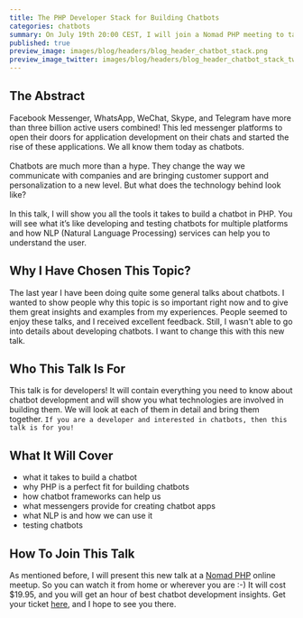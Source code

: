 ```yaml
---
title: The PHP Developer Stack for Building Chatbots
categories: chatbots
summary: On July 19th 20:00 CEST, I will join a Nomad PHP meeting to talk about `The PHP Developer Stack for Building Chatbots`. I am super excited to present my new talk, and I want to tell you a little bit more about it.
published: true
preview_image: images/blog/headers/blog_header_chatbot_stack.png
preview_image_twitter: images/blog/headers/blog_header_chatbot_stack_twitter.png
---
```


## The Abstract

Facebook Messenger, WhatsApp, WeChat, Skype, and Telegram have more than three billion active users combined! This led messenger platforms to open their doors for application development on their chats and started the rise of these applications. We all know them today as chatbots.
<br /><br />
Chatbots are much more than a hype. They change the way we communicate with companies and are bringing customer support and personalization to a new level. But what does the technology behind look like?
<br /><br />
In this talk, I will show you all the tools it takes to build a chatbot in PHP. You will see what it’s like developing and testing chatbots for multiple platforms and how NLP (Natural Language Processing) services can help you to understand the user.

## Why I Have Chosen This Topic?

The last year I have been doing quite some general talks about chatbots. I wanted to show people why this topic is so important right now and to give them great insights and examples from my experiences. People seemed to enjoy these talks, and I received excellent feedback. Still, I wasn't able to go into details about developing chatbots. I want to change this with this new talk.

## Who This Talk Is For

This talk is for developers! It will contain everything you need to know about chatbot development and will show you what technologies are involved in building them. We will look at each of them in detail and bring them together. `If you are a developer and interested in chatbots, then this talk is for you!`

## What It Will Cover

* what it takes to build a chatbot
* why PHP is a perfect fit for building chatbots
* how chatbot frameworks can help us
* what messengers provide for creating chatbot apps
* what NLP is and how we can use it
* testing chatbots

## How To Join This Talk

As mentioned before, I will present this new talk at a [Nomad PHP](https://nomadphp.com/the-php-developer-stack-for-building-chatbots/) online meetup. So you can watch it from home or wherever you are :-) It will cost $19.95, and you will get an hour of best chatbot development insights. Get your ticket [here](https://nomadphp.com/the-php-developer-stack-for-building-chatbots/), and I hope to see you there. 
